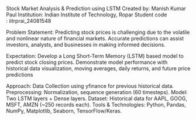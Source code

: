 Stock Market Analysis & Prediction using LSTM
Created by: Manish Kumar Paul
Institution: Indian Institute of Technology, Ropar
Student code : iitrprai_24081548

Problem Statement:
Predicting stock prices is challenging due to the volatile and nonlinear nature of financial markets. Accurate predictions can assist investors, analysts, and businesses in making informed decisions.

Expectation:
Develop a Long Short-Term Memory (LSTM) based model to predict stock closing prices.
Demonstrate model performance with historical data visualization, moving averages, daily returns, and future price predictions

Approach:
Data Collection using yfinance for previous historical data.
Preprocessing: Normalization, sequence generation (60 timesteps).
Model: Two LSTM layers + Dense layers.
Dataset: Historical data for AAPL, GOOG, MSFT, AMZN (~250 records each).
Tools & Technologies: Python, Pandas, NumPy, Matplotlib, Seaborn, TensorFlow/Keras.


